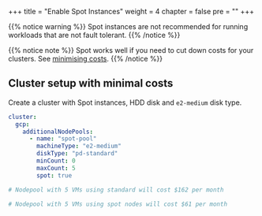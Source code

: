 +++
title = "Enable Spot Instances"
weight = 4
chapter = false
pre = ""
+++

{{% notice warning %}}
Spot instances are not recommended for running workloads that are not fault tolerant.
{{% /notice %}}

{{% notice note %}}
Spot works well if you need to cut down costs for your clusters. See [minimising costs](../minimise-costs).
{{% /notice %}}


## Cluster setup with minimal costs
Create a cluster with Spot instances, HDD disk and `e2-medium` disk type.


```yaml
cluster:
  gcp:
    additionalNodePools:
      - name: "spot-pool"
        machineType: "e2-medium"
        diskType: "pd-standard"
        minCount: 0
        maxCount: 5
        spot: true

# Nodepool with 5 VMs using standard will cost $162 per month

# Nodepool with 5 VMs using spot nodes will cost $61 per month
```
